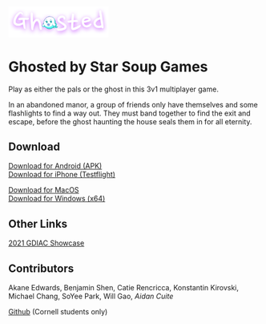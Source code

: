 <img src="assets/logo.png" alt="Ghosted" width="200"/>

# Ghosted by Star Soup Games
Play as either the pals or the ghost in this 3v1 multiplayer game.

In an abandoned manor, a group of friends only have themselves and some flashlights to find a way out. They must band together to find the exit and escape, before the ghost haunting the house seals them in for all eternity.


## Download
[Download for Android (APK)](Ghosted.Release.Android.zip)  
[Download for iPhone (Testflight)](https://testflight.apple.com/join/NAUY9ytX)  

[Download for MacOS](Ghosted.Release.Mac.zip)  
[Download for Windows (x64)](Ghosted.Release.Windows.x64.zip)  


## Other Links

[2021 GDIAC Showcase](https://gdiac.cs.cornell.edu/showcase/gallery/ghosted/)  

## Contributors
Akane Edwards, Benjamin Shen, Catie Rencricca, Konstantin Kirovski, Michael Chang, SoYee Park, Will Gao, *Aidan Cuite*

[Github](https://github.coecis.cornell.edu/starsoupgames/ghosted/releases/) (Cornell students only)
